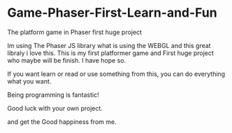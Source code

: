 # Game-Phaser-First-Learn-and-Fun
The platform game in Phaser first huge project



Im using The Phaser JS library what is using the WEBGL and this great libraly i love this.
This is my first platformer game and First huge project who maybe will be finish.
I have hope so.



If you want learn or read or use something from this, you can do everything what you want.


Being programming is fantastic!


Good luck with your own project.


and get the Good happiness from me.



